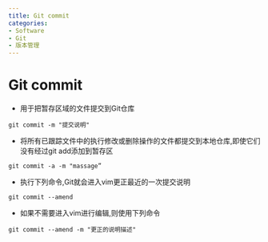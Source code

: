 ```yaml
---
title: Git commit
categories:
- Software
- Git
- 版本管理
---
```

# Git commit

- 用于把暂存区域的文件提交到Git仓库

```shell
git commit -m "提交说明"
```

- 将所有已跟踪文件中的执行修改或删除操作的文件都提交到本地仓库,即使它们没有经过git add添加到暂存区

```shell
git commit -a -m "massage”
```

- 执行下列命令,Git就会进入vim更正最近的一次提交说明

```shell
git commit --amend
```

- 如果不需要进入vim进行编辑,则使用下列命令

```shell
git commit --amend -m "更正的说明描述"
```

